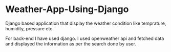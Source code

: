 # Weather-App-Using-Django

Django based application that display the weather condition like temprature, humidity, pressure etc. 

For back-end I have used django. I used openweather api and fetched data and displayed the information as per the search done by user.
